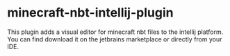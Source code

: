 # minecraft-nbt-intellij-plugin
This plugin adds a visual editor for minecraft nbt files to the intellij platform. 
You can find download it on the jetbrains marketplace or directly from your IDE.
